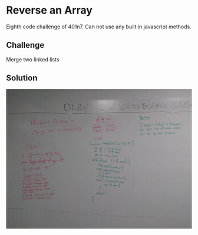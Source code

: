 # Reverse an Array
Eighth code challenge of 401n7. Can not use any built in javascript methods.

## Challenge
Merge two linked lists

## Solution
![](./assets/ll_merge.jpg)
